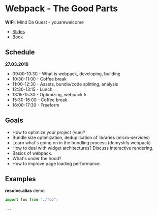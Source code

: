 # Webpack - The Good Parts

**WIFI**: Mind Da Guest - youarewelcome

* [Slides](https://presentations.survivejs.com/webpack-the-good-parts/#/1)
* [Book](https://survivejs.com/webpack/)

## Schedule

**27.03.2019**

* 09:00-10:30 - What is webpack, developing, building
* 10:30-11:00 - Coffee break
* 11:00-12:30 - Assets, bundle/code splitting, analysis
* 12:30-13:15 - Lunch
* 13:15-15:30 - Optimizing, webpack 5
* 15:30-16:00 - Coffee break
* 16:00-17:30 - Freeform

## Goals

* How to optimize your project (vue)?
* Bundle size optimization, deduplication of libraries (micro-services)
* Learn what's going on in the bundling process (demystify webpack)
* How to deal with widget architectures? Discuss interactive rendering.
* Basics of webpack.
* What's under the hood?
* How to improve page loading performance.

## Examples

**resolve.alias** demo

```javascript
import foo from "./foo";

...
```

